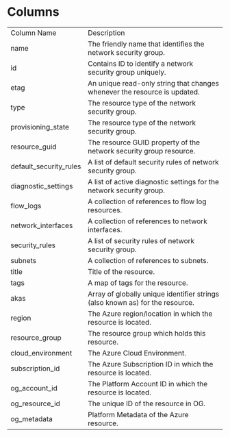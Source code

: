 # Columns  

<table>
	<tr><td>Column Name</td><td>Description</td></tr>
	<tr><td>name</td><td>The friendly name that identifies the network security group.</td></tr>
	<tr><td>id</td><td>Contains ID to identify a network security group uniquely.</td></tr>
	<tr><td>etag</td><td>An unique read-only string that changes whenever the resource is updated.</td></tr>
	<tr><td>type</td><td>The resource type of the network security group.</td></tr>
	<tr><td>provisioning_state</td><td>The resource type of the network security group.</td></tr>
	<tr><td>resource_guid</td><td>The resource GUID property of the network security group resource.</td></tr>
	<tr><td>default_security_rules</td><td>A list of default security rules of network security group.</td></tr>
	<tr><td>diagnostic_settings</td><td>A list of active diagnostic settings for the network security group.</td></tr>
	<tr><td>flow_logs</td><td>A collection of references to flow log resources.</td></tr>
	<tr><td>network_interfaces</td><td>A collection of references to network interfaces.</td></tr>
	<tr><td>security_rules</td><td>A list of security rules of network security group.</td></tr>
	<tr><td>subnets</td><td>A collection of references to subnets.</td></tr>
	<tr><td>title</td><td>Title of the resource.</td></tr>
	<tr><td>tags</td><td>A map of tags for the resource.</td></tr>
	<tr><td>akas</td><td>Array of globally unique identifier strings (also known as) for the resource.</td></tr>
	<tr><td>region</td><td>The Azure region/location in which the resource is located.</td></tr>
	<tr><td>resource_group</td><td>The resource group which holds this resource.</td></tr>
	<tr><td>cloud_environment</td><td>The Azure Cloud Environment.</td></tr>
	<tr><td>subscription_id</td><td>The Azure Subscription ID in which the resource is located.</td></tr>
	<tr><td>og_account_id</td><td>The Platform Account ID in which the resource is located.</td></tr>
	<tr><td>og_resource_id</td><td>The unique ID of the resource in OG.</td></tr>
	<tr><td>og_metadata</td><td>Platform Metadata of the Azure resource.</td></tr>
</table>